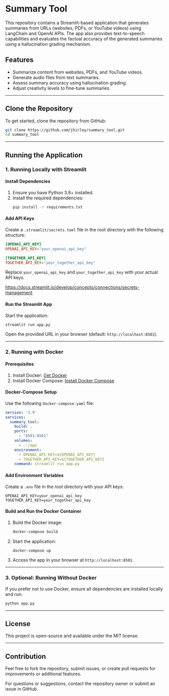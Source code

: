 # Summary Tool

This repository contains a Streamlit-based application that generates summaries from URLs (websites, PDFs, or YouTube videos) using LangChain and OpenAI APIs. The app also provides text-to-speech capabilities and evaluates the factual accuracy of the generated summaries using a hallucination grading mechanism.

## Features
- Summarize content from websites, PDFs, and YouTube videos.
- Generate audio files from text summaries.
- Assess summary accuracy using hallucination grading.
- Adjust creativity levels to fine-tune summaries.

---

## Clone the Repository

To get started, clone the repository from GitHub:

```bash
git clone https://github.com/jhirley/summary_tool.git
cd summary_tool
```

---

## Running the Application

### 1. Running Locally with Streamlit

#### Install Dependencies

1. Ensure you have Python 3.8+ installed.
2. Install the required dependencies:
   ```bash
   pip install -r requirements.txt
   ```

#### Add API Keys

Create a `.streamlit/secrets.toml` file in the root directory with the following structure:

```toml
[OPENAI_API_KEY]
OPENAI_API_KEY="your_openai_api_key"

[TOGETHER_API_KEY]
TOGETHER_API_KEY="your_together_api_key"
```

Replace `your_openai_api_key` and `your_together_api_key` with your actual API keys.

https://docs.streamlit.io/develop/concepts/connections/secrets-management

#### Run the Streamlit App

Start the application:
```bash
streamlit run app.py
```

Open the provided URL in your browser (default: `http://localhost:8501`).

---

### 2. Running with Docker

#### Prerequisites

1. Install Docker: [Get Docker](https://docs.docker.com/get-docker/)
2. Install Docker Compose: [Install Docker Compose](https://docs.docker.com/compose/install/)

#### Docker-Compose Setup

Use the following `docker-compose.yaml` file:

```yaml
version: '3.9'
services:
  summary_tool:
    build: .
    ports:
      - "8501:8501"
    volumes:
      - .:/app
    environment:
      - OPENAI_API_KEY=${OPENAI_API_KEY}
      - TOGETHER_API_KEY=${TOGETHER_API_KEY}
    command: streamlit run app.py
```

#### Add Environment Variables

Create a `.env` file in the root directory with your API keys:

```env
OPENAI_API_KEY=your_openai_api_key
TOGETHER_API_KEY=your_together_api_key
```

#### Build and Run the Docker Container

1. Build the Docker image:
   ```bash
   docker-compose build
   ```

2. Start the application:
   ```bash
   docker-compose up
   ```

3. Access the app in your browser at `http://localhost:8501`.

---

### 3. Optional: Running Without Docker

If you prefer not to use Docker, ensure all dependencies are installed locally and run:

```bash
python app.py
```

---

## License
This project is open-source and available under the MIT license.

---

## Contribution
Feel free to fork the repository, submit issues, or create pull requests for improvements or additional features.

For questions or suggestions, contact the repository owner or submit an issue in GitHub.

